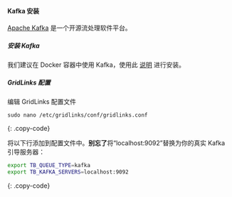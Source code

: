 #### Kafka 安装

[Apache Kafka](https://kafka.apache.org/) 是一个开源流处理软件平台。

##### 安装 Kafka

我们建议在 Docker 容器中使用 Kafka，使用此 [说明](https://github.com/wurstmeister/kafka-docker) 进行安装。

##### GridLinks 配置

编辑 GridLinks 配置文件

```text
sudo nano /etc/gridlinks/conf/gridlinks.conf
```
{: .copy-code}

将以下行添加到配置文件中。**别忘了**将“localhost:9092”替换为你的真实 Kafka 引导服务器：

```bash
export TB_QUEUE_TYPE=kafka
export TB_KAFKA_SERVERS=localhost:9092
```
{: .copy-code}